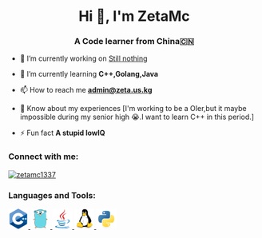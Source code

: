<h1 align="center">Hi 👋, I'm ZetaMc</h1>
<h3 align="center">A Code learner from China🇨🇳</h3>

- 🔭 I’m currently working on [Still nothing](github.com)

- 🌱 I’m currently learning **C++,Golang,Java**

- 📫 How to reach me **admin@zeta.us.kg**

- 📄 Know about my experiences [I'm working to be a OIer,but it maybe impossible during my senior high 😭.I want to learn C++ in this period.]

- ⚡ Fun fact **A stupid lowIQ**

<h3 align="left">Connect with me:</h3>
<p align="left">
<a href="https://twitter.com/zetamc1337" target="blank"><img align="center" src="https://raw.githubusercontent.com/rahuldkjain/github-profile-readme-generator/master/src/images/icons/Social/twitter.svg" alt="zetamc1337" height="30" width="40" /></a>
</p>

<h3 align="left">Languages and Tools:</h3>
<p align="left"> <a href="https://www.w3schools.com/cpp/" target="_blank" rel="noreferrer"> <img src="https://raw.githubusercontent.com/devicons/devicon/master/icons/cplusplus/cplusplus-original.svg" alt="cplusplus" width="40" height="40"/> </a> <a href="https://golang.org" target="_blank" rel="noreferrer"> <img src="https://raw.githubusercontent.com/devicons/devicon/master/icons/go/go-original.svg" alt="go" width="40" height="40"/> </a> <a href="https://www.java.com" target="_blank" rel="noreferrer"> <img src="https://raw.githubusercontent.com/devicons/devicon/master/icons/java/java-original.svg" alt="java" width="40" height="40"/> </a> <a href="https://www.linux.org/" target="_blank" rel="noreferrer"> <img src="https://raw.githubusercontent.com/devicons/devicon/master/icons/linux/linux-original.svg" alt="linux" width="40" height="40"/> </a> <a href="https://www.python.org" target="_blank" rel="noreferrer"> <img src="https://raw.githubusercontent.com/devicons/devicon/master/icons/python/python-original.svg" alt="python" width="40" height="40"/> </a> </p>
